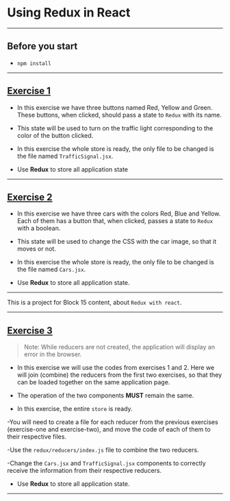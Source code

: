 # Using Redux in React

---

## Before you start

- `npm install`

---

## [Exercise 1](./exercise_1/)

- In this exercise we have three buttons named Red, Yellow and Green. These buttons, when clicked, should pass a state to `Redux` with its name.

- This state will be used to turn on the traffic light corresponding to the color of the button clicked.

- In this exercise the whole store is ready, the only file to be changed is the file named `TrafficSignal.jsx`.

- Use **Redux** to store all application state

---

## [Exercise 2](./exercise_2/)

- In this exercise we have three cars with the colors Red, Blue and Yellow. Each of them has a button that, when clicked, passes a state to `Redux` with a boolean.

- This state will be used to change the CSS with the car image, so that it moves or not.

- In this exercise the whole store is ready, the only file to be changed is the file named `Cars.jsx`.

- Use **Redux** to store all application state.

---

This is a project for Block 15 content, about `Redux with react`.

---

## [Exercise 3](./exercise_3/)

> Note: While reducers are not created, the application will display an error in the browser.

- In this exercise we will use the codes from exercises 1 and 2. Here we will join (combine) the reducers from the first two exercises, so that they can be loaded together on the same application page.

- The operation of the two components **MUST** remain the same.

- In this exercise, the entire `store` is ready.

-You will need to create a file for each reducer from the previous exercises (exercise-one and exercise-two), and move the code of each of them to their respective files.

-Use the `redux/reducers/index.js` file to combine the two reducers.

-Change the `Cars.jsx` and `TrafficSignal.jsx` components to correctly receive the information from their respective reducers.

- Use **Redux** to store all application state.

---
